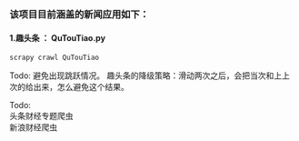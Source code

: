 ### 该项目目前涵盖的新闻应用如下：

#### 1.趣头条 ： QuTouTiao.py   


``` shell 
scrapy crawl QuTouTiao
``` 


Todo: 避免出现跳跃情况。 趣头条的降级策略：滑动两次之后，会把当次和上上次的给出来，怎么避免这个结果。 


Todo:   
   头条财经专题爬虫   
   新浪财经爬虫

